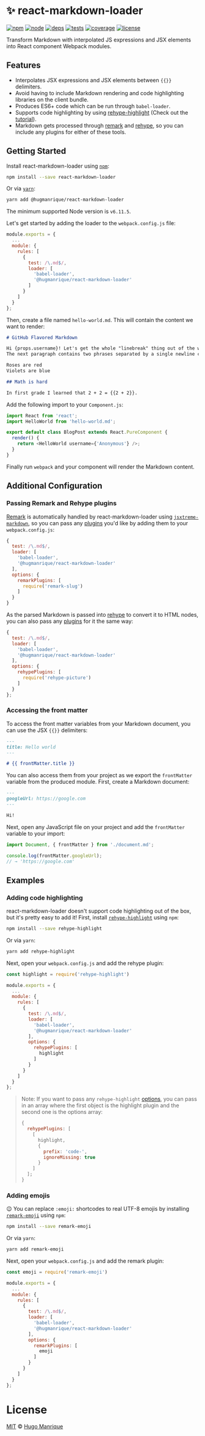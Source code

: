 # :sparkles: react-markdown-loader

[![npm][npm]][npm-url]
[![node][node]][node-url]
[![deps][deps]][deps-url]
[![tests][tests]][tests-url]
[![coverage][cover]][cover-url]
[![license][license]][license-url]

Transform Markdown with interpolated JS expressions and JSX elements into React component Webpack modules.

## Features

* Interpolates JSX expressions and JSX elements between `{{}}` delimiters.
* Avoid having to include Markdown rendering and code highlighting libraries on the client bundle.
* Produces ES6+ code which can be run through `babel-loader`.
* Supports code highlighting by using [rehype-highlight](https://github.com/rehypejs/rehype-highlight) (Check out the [tutorial](#adding-code-highlighting)).
* Markdown gets processed through [remark](https://github.com/wooorm/remark) and [rehype](https://github.com/wooorm/rehype), so you can include any plugins for either of these tools.

## Getting Started

Install react-markdown-loader using [`npm`](https://www.npmjs.com/):

```bash
npm install --save react-markdown-loader
```

Or via [`yarn`](https://yarnpkg.com/en/package/@hugmanrique/react-markdown-loader):

```bash
yarn add @hugmanrique/react-markdown-loader
```

The minimum supported Node version is `v6.11.5`.

Let's get started by adding the loader to the `webpack.config.js` file:

```javascript
module.exports = {
  ...
  module: {
    rules: [
      {
        test: /\.md$/,
        loader: [
          'babel-loader',
          '@hugmanrique/react-markdown-loader'
        ]
      }
    ]
  }
};
```

Then, create a file named `hello-world.md`. This will contain the content we want to render:

```markdown
# GitHub Flavored Markdown

Hi {props.username}! Let's get the whole "linebreak" thing out of the way.
The next paragraph contains two phrases separated by a single newline character:

Roses are red
Violets are blue

## Math is hard

In first grade I learned that 2 + 2 = {{2 + 2}}.
```

Add the following import to your `Component.js`:

```js
import React from 'react';
import HelloWorld from 'hello-world.md';

export default class BlogPost extends React.PureComponent {
  render() {
    return <HelloWorld username={'Anonymous'} />;
  }
}
```

Finally run `webpack` and your component will render the Markdown content.

## Additional Configuration

### Passing Remark and Rehype plugins

[Remark](https://github.com/wooorm/remark) is automatically handled by react-markdown-loader using [`jsxtreme-markdown`](https://github.com/mapbox/jsxtreme-markdown), so you can pass any [plugins](https://github.com/remarkjs/remark/blob/master/doc/plugins.md) you'd like by adding them to your `webpack.config.js`:

```js
{
  test: /\.md$/,
  loader: [
    'babel-loader',
    '@hugmanrique/react-markdown-loader'
  ],
  options: {
    remarkPlugins: [
      require('remark-slug')
    ]
  }
}
```

As the parsed Markdown is passed into [rehype](https://github.com/wooorm/rehype) to convert it to HTML nodes, you can also pass any [plugins](https://github.com/wooorm/rehype/blob/master/doc/plugins.md) for it the same way:

```js
{
  test: /\.md$/,
  loader: [
    'babel-loader',
    '@hugmanrique/react-markdown-loader'
  ],
  options: {
    rehypePlugins: [
      require('rehype-picture')
    ]
  }
};
```

### Accessing the front matter

To access the front matter variables from your Markdown document, you can use the JSX `{{}}` delimiters:

```markdown
---
title: Hello world
---

# {{ frontMatter.title }}
```

You can also access them from your project as we export the `frontMatter` variable from the produced module. First, create a Markdown document:

```markdown
---
googleUrl: https://google.com
---

Hi!
```

Next, open any JavaScript file on your project and add the `frontMatter` variable to your import:

```javascript
import Document, { frontMatter } from './document.md';

console.log(frontMatter.googleUrl);
// → 'https://google.com'
```

## Examples

### Adding code highlighting

react-markdown-loader doesn't support code highlighting out of the box, but it's pretty easy to add it! First, install [`rehype-highlight`](https://github.com/rehypejs/rehype-highlight) using `npm`:

```bash
npm install --save rehype-highlight
```

Or via `yarn`:

```bash
yarn add rehype-highlight
```

Next, open your `webpack.config.js` and add the rehype plugin:

```js
const highlight = require('rehype-highlight')

module.exports = {
  ...
  module: {
    rules: [
      {
        test: /\.md$/,
        loader: [
          'babel-loader',
          '@hugmanrique/react-markdown-loader'
        ],
        options: {
          rehypePlugins: [
            highlight
          ]
        }
      }
    ]
  }
};
```

> Note: If you want to pass any `rehype-highlight` [options](https://github.com/rehypejs/rehype-highlight#options), you can pass in an array where the first object is the highlight plugin and the second one is the options array:
>
> ```js
> {
>   rehypePlugins: [
>     [
>       highlight,
>       {
>         prefix: 'code-',
>         ignoreMissing: true
>       }
>     ]
>   ];
> }
> ```

### Adding emojis

:wink: You can replace `:emoji:` shortcodes to real UTF-8 emojis by installing [`remark-emoji`](https://github.com/rhysd/remark-emoji) using `npm`:

```bash
npm install --save remark-emoji
```

Or via `yarn`:

```bash
yarn add remark-emoji
```

Next, open your `webpack.config.js` and add the remark plugin:

```js
const emoji = require('remark-emoji')

module.exports = {
  ...
  module: {
    rules: [
      {
        test: /\.md$/,
        loader: [
          'babel-loader',
          '@hugmanrique/react-markdown-loader'
        ],
        options: {
          remarkPlugins: [
            emoji
          ]
        }
      }
    ]
  }
};
```

# License

[MIT](LICENSE) &copy; [Hugo Manrique](https://hugmanrique.me)

[npm]: https://img.shields.io/npm/v/@hugmanrique/react-markdown-loader.svg
[npm-url]: https://npmjs.com/package/@hugmanrique/react-markdown-loader
[node]: https://img.shields.io/node/v/@hugmanrique/react-markdown-loader.svg
[node-url]: https://nodejs.org
[deps]: https://img.shields.io/david/hugmanrique/react-markdown-loader.svg
[deps-url]: https://david-dm.org/hugmanrique/react-markdown-loader
[tests]: https://img.shields.io/travis/hugmanrique/react-markdown-loader/master.svg
[tests-url]: https://travis-ci.org/hugmanrique/react-markdown-loader
[license-url]: LICENSE
[license]: https://img.shields.io/github/license/hugmanrique/react-markdown-loader.svg
[cover]: https://img.shields.io/coveralls/hugmanrique/react-markdown-loader.svg
[cover-url]: https://coveralls.io/r/hugmanrique/react-markdown-loader/
